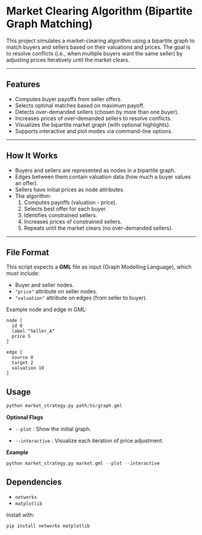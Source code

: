 # Market Clearing Algorithm (Bipartite Graph Matching)

This project simulates a market-clearing algorithm using a bipartite graph to match buyers and sellers based on their valuations and prices. The goal is to resolve conflicts (i.e., when multiple buyers want the same seller) by adjusting prices iteratively until the market clears.

---

## Features

- Computes buyer payoffs from seller offers.
- Selects optimal matches based on maximum payoff.
- Detects over-demanded sellers (chosen by more than one buyer).
- Increases prices of over-demanded sellers to resolve conflicts.
- Visualizes the bipartite market graph (with optional highlights).
- Supports interactive and plot modes via command-line options.

---

## How It Works

- Buyers and sellers are represented as nodes in a bipartite graph.
- Edges between them contain valuation data (how much a buyer values an offer).
- Sellers have initial prices as node attributes.
- The algorithm:
  1. Computes payoffs (valuation - price).
  2. Selects best offer for each buyer.
  3. Identifies constrained sellers.
  4. Increases prices of constrained sellers.
  5. Repeats until the market clears (no over-demanded sellers).

---

## File Format

This script expects a **GML** file as input (Graph Modelling Language), which must include:

- Buyer and seller nodes.
- `"price"` attribute on seller nodes.
- `"valuation"` attribute on edges (from seller to buyer).

Example node and edge in GML:

```gml
node [
  id 0
  label "Seller_A"
  price 5
]

edge [
  source 0
  target 2
  valuation 10
]
```
## Usage
```py
python market_strategy.py path/to/graph.gml
```
**Optional Flags**

- `--plot` : Show the initial graph.

- `--interactive` : Visualize each iteration of price adjustment.

**Example**
```py
python market_strategy.py market.gml --plot --interactive
```

## Dependencies
- `networkx`
- `matplotlib`

Install with:
```bash
pip install networkx matplotlib
```
